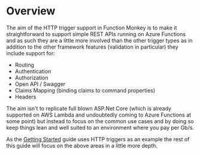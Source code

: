 # Overview

The aim of the HTTP trigger support in Function Monkey is to make it straightforward to support simple REST APIs running on Azure Functions and as such they are a little more involved than the other trigger types as in addition to the other framework features (validation in particular) they include support for:

* Routing
* Authentication
* Authorization
* Open API / Swagger
* Claims Mapping (binding claims to command properties)
* Headers

The aim isn't to replicate full blown ASP.Net Core (which is already supported on AWS Lambda and undoubtedly coming to Azure Functions at some point) but instead to focus on the common use cases and by doing so keep things lean and well suited to an environment where you pay per Gb/s.

As the [Getting Started](guides/gettingStarted.html) guide uses HTTP triggers as an example the rest of this guide will focus on the above areas in a little more depth.